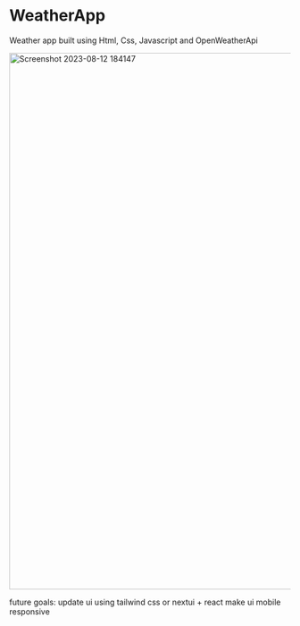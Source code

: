 # WeatherApp  

Weather app built using Html, Css, Javascript and OpenWeatherApi    

  
<img width="960" alt="Screenshot 2023-08-12 184147" src="https://github.com/ShahrukhJ/WeatherApp/assets/117424128/8eceb60d-eef9-4cff-9cc6-59cda07dead5">


future goals:
update ui using tailwind css or nextui + react 
make ui mobile responsive
